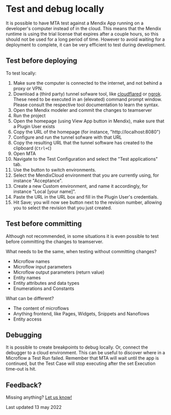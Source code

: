 # Test and debug locally

It is possible to have MTA test against a Mendix App running on a developer's computer instead of in the cloud. This means that the Mendix runtime is using the trial license that expires after a couple hours, so this should not be used for a long period of time. However to avoid waiting for a deployment to complete, it can be very efficient to test during development. 


## Test before deploying

To test locally:
1. Make sure the computer is connected to the internet, and not behind a proxy or VPN. 
2. Download a (third party) tunnel sofware tool, like [cloudflared](https://github.com/cloudflare/cloudflared/releases) or [ngrok](https://ngrok.com/download). These need to be executed in an (elevated) command prompt window. Please consult the respective tool documentation to learn the syntax. 
3. Open the Mendix modeler and commit the changes to teamserver
4. Run the project
5. Open the homepage (using View App button in Mendix), make sure that a Plugin User exists
6. Copy the URL of the homepage (for instance, "http://localhost:8080")
7. Configure and run the tunnel sofware with that URL
8. Copy the resulting URL that the tunnel software has created to the clipboard (<code>Ctrl+C</code>) 
9. Open MTA
10. Navigate to the Test Configuration and select the "Test applications" tab.
11. Use the <i class="fa fa-exchange"></i> button to switch environments.
12. Select the MendixCloud environment that you are currently using, for instance "Acceptance".
13. Create a new Custom environment, and name it accordingly, for instance "Local [your name]".
14. Paste the URL in the URL box and fill in the Plugin User's credentials.
15. Hit Save; you will now see <i class="fa fa-pencil"></i> button next to the revision number, allowing you to select the revision that you just created.

## Test before committing

Although not recommended, in some situations it is even possible to test before committing the changes to teamserver. 

What needs to be the same, when testing without committing changes?
- Microflow names
- Microflow input parameters
- Microflow output parameters (return value)
- Entity names
- Entity attributes and data types
- Enumerations and Constants

What can be different?
- The content of microflows
- Anything frontend, like Pages, Widgets, Snippets and Nanoflows
- Entity access

## Debugging

It is possible to create breakpoints to debug locally. Or, connect the debugger to a cloud environment. This can be useful to discover where in a Microflow a Test Run failed. Remember that MTA will wait until the app is continued, but the Test Case will stop executing after the set Execution time-out is hit. 

## Feedback?
Missing anything? [Let us know!](mailto:support@menditect.com)

Last updated 13 may 2022